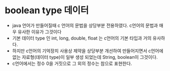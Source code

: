 # boolean type 데이터
* java 언어가 만들어질때 c 언어의 문법을 상당부분 전용하였다. c언어의 문법과 매우 유사한 이유가 그것이다
* 기본 데이터 type 인 int, long, double, float 는 c언어의 기본 타입과 거의 유사하다.
* 하지만 c언어의 기억장치 사용상 제약을 상당부분 개선하여 만들어지면서 c언어에 없는 자료형(데이터 type)이
일부 생성 되었는데 String, boolean이 그것이다.
* c언어에서는 정수 0을 거짓으로 그 외의 정수는 참으로 표현한다.